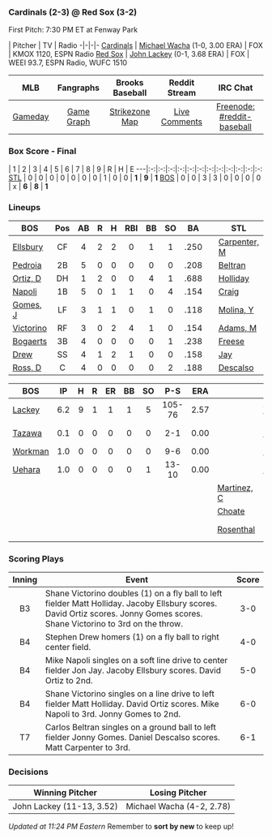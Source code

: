 ### Cardinals (2-3) @ Red Sox (3-2)

First Pitch: 7:30 PM ET at Fenway Park

 | Pitcher | TV | Radio
-|-|-|-
[Cardinals](/r/Cardinals) | [Michael Wacha](http://mlb.mlb.com/team/player.jsp?player_id=608379) (1-0, 3.00 ERA) | FOX | KMOX 1120, ESPN Radio
[Red Sox](/r/RedSox) | [John Lackey](http://mlb.mlb.com/team/player.jsp?player_id=407793) (0-1, 3.68 ERA) | FOX | WEEI 93.7, ESPN Radio, WUFC 1510

MLB | Fangraphs | Brooks Baseball | Reddit Stream | IRC Chat
:--:|:---------:|:---------------:|:-------------:|:--------:
[Gameday](http://mlb.mlb.com/mlb/gameday/index.jsp?gid=2013_10_30_slnmlb_bosmlb_1) | [Game Graph](http://www.fangraphs.com/livewins.aspx?date=2013-10-30&team=Dodgers&dh=0&season=2013) | [Strikezone Map](http://brooksbaseball.net/pfxVB/zoneTrack.php?month=10&day=30&year=2013&game=gid_2013_10_30_slnmlb_bosmlb_1%2F) | [Live Comments](http://reddit-stream.com/comments/1pk7q2) | [Freenode: #reddit-baseball](http://webchat.freenode.net/?channels=reddit-baseball)

### Box Score - Final

   | 1 | 2 | 3 | 4 | 5 | 6 | 7 | 8 | 9 | R | H | E
---|:-:|:-:|:-:|:-:|:-:|:-:|:-:|:-:|:-:|:-:|:-:|:-:
[STL](/r/cardinals) | 0 | 0 | 0 | 0 | 0 | 0 | 0 | 1 | 0 | 0 | **1** | **9** | **1**
[BOS](/r/redsox) | 0 | 0 | 3 | 3 | 0 | 0 | 0 | 0 | x | **6** | **8** | **1**

### Lineups

**BOS** | Pos | AB | R | H | RBI | BB | SO | BA | | **STL** | Pos | AB | R | H | RBI | BB | SO | BA
--------|:---:|:--:|:-:|:-:|:---:|:--:|:--:|:--:|-|---------|:---:|:--:|:-:|:-:|:---:|:--:|:--:|:--:
[Ellsbury](http://mlb.mlb.com/team/player.jsp?player_id=453056) | CF | 4 | 2 | 2 | 0 | 1 | 1 | .250 |  | [Carpenter, M](http://mlb.mlb.com/team/player.jsp?player_id=572761) | 2B | 5 | 0 | 3 | 0 | 0 | 1 | .296
[Pedroia](http://mlb.mlb.com/team/player.jsp?player_id=456030) | 2B | 5 | 0 | 0 | 0 | 0 | 0 | .208 |  | [Beltran](http://mlb.mlb.com/team/player.jsp?player_id=136860) | RF | 4 | 0 | 1 | 1 | 0 | 0 | .294
[Ortiz, D](http://mlb.mlb.com/team/player.jsp?player_id=120074) | DH | 1 | 2 | 0 | 0 | 4 | 1 | .688 |  | [Holliday](http://mlb.mlb.com/team/player.jsp?player_id=407812) | LF | 3 | 0 | 0 | 0 | 1 | 0 | .250
[Napoli](http://mlb.mlb.com/team/player.jsp?player_id=435063) | 1B | 5 | 0 | 1 | 1 | 0 | 4 | .154 |  | [Craig](http://mlb.mlb.com/team/player.jsp?player_id=501800) | DH | 4 | 0 | 2 | 0 | 0 | 0 | .375
[Gomes, J](http://mlb.mlb.com/team/player.jsp?player_id=430404) | LF | 3 | 1 | 1 | 0 | 1 | 0 | .118 |  | [Molina, Y](http://mlb.mlb.com/team/player.jsp?player_id=425877) | C | 4 | 0 | 1 | 0 | 0 | 0 | .304
[Victorino](http://mlb.mlb.com/team/player.jsp?player_id=425664) | RF | 3 | 0 | 2 | 4 | 1 | 0 | .154 |  | [Adams, M](http://mlb.mlb.com/team/player.jsp?player_id=571431) | 1B | 4 | 0 | 0 | 0 | 0 | 1 | .136
[Bogaerts](http://mlb.mlb.com/team/player.jsp?player_id=593428) | 3B | 4 | 0 | 0 | 0 | 0 | 1 | .238 |  | [Freese](http://mlb.mlb.com/team/player.jsp?player_id=501896) | 3B | 4 | 0 | 0 | 0 | 0 | 2 | .158
[Drew](http://mlb.mlb.com/team/player.jsp?player_id=452220) | SS | 4 | 1 | 2 | 1 | 0 | 0 | .158 |  | [Jay](http://mlb.mlb.com/team/player.jsp?player_id=445055) | CF | 4 | 0 | 1 | 0 | 0 | 1 | .167
[Ross, D](http://mlb.mlb.com/team/player.jsp?player_id=424325) | C | 4 | 0 | 0 | 0 | 0 | 2 | .188 |  | [Descalso](http://mlb.mlb.com/team/player.jsp?player_id=518614) | SS | 4 | 1 | 1 | 0 | 0 | 1 | .100

**BOS** | IP | H | R | ER | BB | SO | P-S | ERA | | **STL** | IP | H | R | ER | BB | SO | P-S | ERA
--------|:--:|:-:|:-:|:--:|:--:|:--:|:---:|:---:|-|---------|:--:|:-:|:-:|:--:|:--:|:--:|:---:|:---:
[Lackey](http://mlb.mlb.com/team/player.jsp?player_id=407793) | 6.2 | 9 | 1 | 1 | 1 | 5 | 105-76 | 2.57 |  | [Wacha](http://mlb.mlb.com/team/player.jsp?player_id=608379) | 3.2 | 5 | 6 | 6 | 4 | 5 | 76-44 | 7.45
[Tazawa](http://mlb.mlb.com/team/player.jsp?player_id=547749) | 0.1 | 0 | 0 | 0 | 0 | 0 | 2-1 | 0.00 |  | [Lynn](http://mlb.mlb.com/team/player.jsp?player_id=458681) | 0.0 | 2 | 0 | 0 | 1 | 0 | 10-5 | 4.76
[Workman](http://mlb.mlb.com/team/player.jsp?player_id=519443) | 1.0 | 0 | 0 | 0 | 0 | 0 | 9-6 | 0.00 |  | [Maness](http://mlb.mlb.com/team/player.jsp?player_id=595307) | 0.1 | 0 | 0 | 0 | 0 | 1 | 3-3 | 3.86
[Uehara](http://mlb.mlb.com/team/player.jsp?player_id=493157) | 1.0 | 0 | 0 | 0 | 0 | 1 | 13-10 | 0.00 |  | [Siegrist](http://mlb.mlb.com/team/player.jsp?player_id=543779) | 1.1 | 0 | 0 | 0 | 0 | 1 | 26-15 | 2.70
 |  |  |  |  |  |  |  |  |  | [Martinez, C](http://mlb.mlb.com/team/player.jsp?player_id=593372) | 1.2 | 1 | 0 | 0 | 0 | 1 | 19-12 | 4.50
 |  |  |  |  |  |  |  |  |  | [Choate](http://mlb.mlb.com/team/player.jsp?player_id=329092) | 0.0 | 0 | 0 | 0 | 1 | 0 | 4-0 | 0.00
 |  |  |  |  |  |  |  |  |  | [Rosenthal](http://mlb.mlb.com/team/player.jsp?player_id=572096) | 1.0 | 0 | 0 | 0 | 1 | 1 | 17-10 | 0.00

### Scoring Plays

 Inning | Event | Score
:------:|-------|:-----:
B3 | Shane Victorino doubles (1) on a fly ball to left fielder Matt Holliday. Jacoby Ellsbury scores. David Ortiz scores. Jonny Gomes scores. Shane Victorino to 3rd on the throw. | 3-0
B4 | Stephen Drew homers (1) on a fly ball to right center field. | 4-0
B4 | Mike Napoli singles on a soft line drive to center fielder Jon Jay. Jacoby Ellsbury scores. David Ortiz to 2nd. | 5-0
B4 | Shane Victorino singles on a line drive to left fielder Matt Holliday. David Ortiz scores. Mike Napoli to 3rd. Jonny Gomes to 2nd. | 6-0
T7 | Carlos Beltran singles on a ground ball to left fielder Jonny Gomes.   Daniel Descalso scores.    Matt Carpenter to 3rd. | 6-1

### Decisions

 Winning Pitcher | Losing Pitcher
:---------------:|:--------------:
John Lackey (11-13, 3.52) | Michael Wacha (4-2, 2.78)

*Updated at 11:24 PM Eastern*
Remember to **sort by new** to keep up!